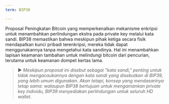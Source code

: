 ```yaml
---
term: BIP38

---
```

Proposal Peningkatan Bitcoin yang memperkenalkan mekanisme enkripsi untuk menambahkan perlindungan ekstra pada private key melalui kata sandi. BIP38 memastikan bahwa meskipun pihak ketiga secara fisik mendapatkan kunci pribadi terenkripsi, mereka tidak dapat menggunakannya tanpa mengetahui kata sandinya. Hal ini menambahkan lapisan keamanan tambahan untuk melindungi bitcoin dari pencurian, terutama untuk keamanan dompet kertas lama.

> ► *Meskipun proposal ini disebut sebagai "kata sandi," penting untuk tidak mengacaukannya dengan kata sandi yang disebutkan di BIP39, yang lebih umum digunakan. Akan tetapi, konsep yang mendasarinya tetap sama: walaupun BIP38 bertujuan untuk mengamankan private key individu, BIP39 menyediakan perlindungan untuk seluruh HD wallet.*